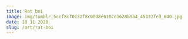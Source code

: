 ```yaml
---
title: Rat boi
image: img/tumblr_5ccf8cf0132f8c00d8e618cea628b9b4_45132fed_640.jpg
date: 18 11 2020
slug: /art/rat-boi
---
```


